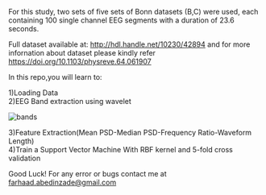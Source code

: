 For this study, two sets of five sets of Bonn datasets (B,C) were used, each containing 100 single channel EEG segments with a duration of 23.6 seconds.

Full dataset available at: http://hdl.handle.net/10230/42894 and for more infornation about dataset please kindly refer https://doi.org/10.1103/physreve.64.061907

In this repo,you will learn to:

1)Loading Data    
2)EEG Band extraction using wavelet    

![bands](https://user-images.githubusercontent.com/96732467/166317224-5b88f94a-7786-4717-b620-e397e8306de4.png)

3)Feature Extraction(Mean PSD-Median PSD-Frequency Ratio-Waveform Length)    
4)Train a Support Vector Machine With RBF kernel and 5-fold cross validation   



Good Luck! For any error or bugs contact me at farhaad.abedinzade@gmail.com
